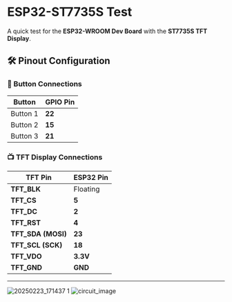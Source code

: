 # ESP32-ST7735S Test
A quick test for the **ESP32-WROOM Dev Board** with the **ST7735S TFT Display**.

## 🛠️ Pinout Configuration

### 🔘 Button Connections
| Button   | GPIO Pin |
|----------|---------|
| Button 1 | **22**  |
| Button 2 | **15**  |
| Button 3 | **21**  |

### 📺 TFT Display Connections
| TFT Pin  | ESP32 Pin |
|----------|---------|
| **TFT_BLK**  | Floating |
| **TFT_CS**   | **5**  |
| **TFT_DC**   | **2**  |
| **TFT_RST**  | **4**  |
| **TFT_SDA (MOSI)** | **23**  |
| **TFT_SCL (SCK)**  | **18**  |
| **TFT_VDO**  | **3.3V** |
| **TFT_GND**  | **GND**  |

---
![20250223_171437 1](https://github.com/user-attachments/assets/1a83e72f-566d-4450-be96-5d81885132b1)
![circuit_image](https://github.com/user-attachments/assets/10f7e36a-2bf0-4ac5-b4d6-e4094e551f3a)


